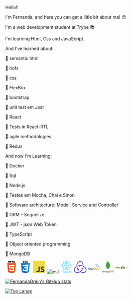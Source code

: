 Hello!! 

I'm Fernanda, and here you can get a liitle bit about me! 😊

I'm a web development student at Trybe 📚

I'm learning Html, Css and JavaScript.

And I've learned about:

🔶 semantic html

🔶 hofs

🔶 css

🔶 FlexBox

🔶 bootstrap

🔶 unit test em Jest

🔶 React

🔶 Tests in React-RTL

🔶 agile methodologies

🔶 Redux


And now i'm Learning:

🔶 Docker 

🔶 Sql

🔶 Node.js

🔶 Testes em Mocha, Chai e Sinon

🔶 Software architecture: Model, Service and Controller

🔶 ORM - Sequelize

🔶 JWT - json Web Token

🔶 TypeScript

🔶 Object oriented programming

🔶 MongoDB

<p align="left">
  <img src="https://raw.githubusercontent.com/devicons/devicon/master/icons/html5/html5-original-wordmark.svg" alt="html5" width="40" height="40"/> 
  <img src="https://raw.githubusercontent.com/devicons/devicon/master/icons/css3/css3-original-wordmark.svg" alt="css3" width="40" height="40"/> 
  <img src="https://raw.githubusercontent.com/devicons/devicon/master/icons/javascript/javascript-original.svg" alt="javascript" width="40" height="40"/> 
  <img src="https://www.learnstorybook.com/intro-to-storybook/logo-jest.png" alt="jest" width="40" height="40" />
  <img src="https://raw.githubusercontent.com/devicons/devicon/master/icons/react/react-original-wordmark.svg" alt="react" width="40" height="40"/> 
  <img src="https://raw.githubusercontent.com/devicons/devicon/master/icons/redux/redux-original.svg" alt="redux" width="40" height="40"/> 
  <img src="https://raw.githubusercontent.com/devicons/devicon/master/icons/mysql/mysql-original-wordmark.svg" alt="mysql" width="40" height="40"/> 
  <img src="https://raw.githubusercontent.com/devicons/devicon/master/icons/mongodb/mongodb-original-wordmark.svg" alt="mongodb" width="40" height="40"/> 
  <img src="https://raw.githubusercontent.com/devicons/devicon/master/icons/nodejs/nodejs-original-wordmark.svg" alt="nodejs" width="40" height="40"/> 
</p>


[![FernandaGrein's GitHub stats](https://github-readme-stats.vercel.app/api?username=FernandaGrein&theme=tokyonight)](https://github.com/anuraghazra/github-readme-stats)

[![Top Langs](https://github-readme-stats.vercel.app/api/top-langs/?username=FernandaGrein&theme=tokyonight)](https://github.com/anuraghazra/github-readme-stats)

